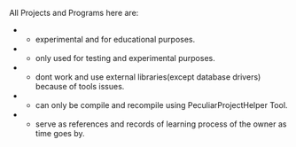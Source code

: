 
All Projects and Programs here are:
* *  experimental and for educational purposes.
* *  only used for testing and experimental purposes.
* *  dont work and use external libraries(except database drivers) because of tools issues.
* *  can only be compile and recompile using PeculiarProjectHelper Tool.
* *  serve as references and records of learning process of the owner as time goes by.